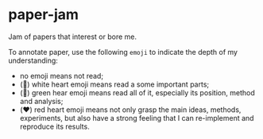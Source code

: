# paper-jam
Jam of papers that interest or bore me.

To annotate paper, use the following `emoji` to indicate the depth of my understanding:
- no emoji means not read;
- (:white_heart:) white heart emoji means read a some important parts;
- (:green_heart:) green hear emoji means read all of it, especially its position, method and analysis;
- (:heart:) red heart emoji means not only grasp the main ideas, methods, experiments, but also have a strong feeling that I can re-implement and reproduce its results.

